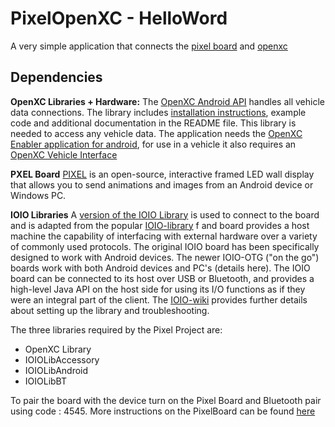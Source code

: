 PixelOpenXC - HelloWord
=====================

A very simple application that connects the [pixel board](http://ledpixelart.com) and [openxc](http://openxcplatform.com) 

## Dependencies

**OpenXC Libraries + Hardware:** The [OpenXC Android
API](https://github.com/openxc/openxc-android) handles all vehicle data
connections. The library includes [installation
instructions](http://openxcplatform.com/android/api-guide.html), example code
and additional documentation in the README file. This library is needed to
access any vehicle data. The application needs the [OpenXC Enabler application for android](https://github.com/openxc/openxc-android), for use in a vehicle it also requires an [OpenXC Vehicle Interface](http://openxcplatform.com/vehicle-interface/hardware.html#ford-reference-design)

**PXEL Board** [PIXEL](http://ledpixelart.com/) is an open-source, interactive framed LED wall display that allows you to send animations and images from an Android device or Windows PC.

**IOIO Libraries** A [version of the IOIO Library](https://github.com/sudipto13/ioio) is used to connect to the board and is adapted from the popular [IOIO-library](https://github.com/ytai/ioio/) f and board provides a host machine the capability of interfacing with external hardware over a variety of commonly used protocols. The original IOIO board has been specifically designed to work with Android devices. The newer IOIO-OTG ("on the go") boards work with both Android devices and PC's (details here). The IOIO board can be connected to its host over USB or Bluetooth, and provides a high-level Java API on the host side for using its I/O functions as if they were an integral part of the client. The [IOIO-wiki](https://github.com/ytai/ioio/wiki) provides further details about setting up the library and troubleshooting.

The three libraries required by the Pixel Project are:
- OpenXC Library
- IOIOLibAccessory
- IOIOLibAndroid
- IOIOLibBT

To pair the board with the device turn on the Pixel Board and Bluetooth pair using code : 4545. More instructions on the PixelBoard can be found [here](http://ledpixelart.com/for-developers-2/)